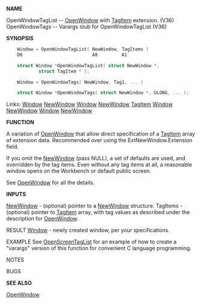 
**NAME**

OpenWindowTagList -- [OpenWindow](OpenWindow.md) with [TagItem](_012E.md) extension. (V36)
OpenWindowTags -- Varargs stub for OpenWindowTagList (V36)

**SYNOPSIS**

```c
    Window = OpenWindowTagList( NewWindow, TagItems )
    D0                          A0         A1

    struct Window *OpenWindowTagList( struct NewWindow *,
            struct TagItem * );

    Window = OpenWindowTags( NewWindow, Tag1, ... )

    struct Window *OpenWindowTags( struct NewWindow *, ULONG, ... );

```
Links: [Window](_00D4.md) [NewWindow](_00D4.md) [Window](_00D4.md) [NewWindow](_00D4.md) [TagItem](_012E.md) [Window](_00D4.md) [NewWindow](_00D4.md) [Window](_00D4.md) [NewWindow](_00D4.md) 

**FUNCTION**

A variation of [OpenWindow](OpenWindow.md) that allow direct specification of
a [TagItem](_012E.md) array of extension data.  Recommended over using the
ExtNewWindow.Extension field.

If you omit the [NewWindow](_00D4.md) (pass NULL), a set of defaults
are used, and overridden by the tag items.  Even without
any tag items at all, a reasonable window opens on the Workbench
or default public screen.

See [OpenWindow](OpenWindow.md) for all the details.

**INPUTS**

[NewWindow](_00D4.md) - (optional) pointer to a [NewWindow](_00D4.md) structure.
TagItems - (optional) pointer to [TagItem](_012E.md) array, with tag
values as described under the description for
[OpenWindow](OpenWindow.md).

RESULT
[Window](_00D4.md) - newly created window, per your specifications.

EXAMPLE
See [OpenScreenTagList](OpenScreenTagList.md) for an example of how to create
a &#034;varargs&#034; version of this function for convenient C
language programming.

NOTES


BUGS


**SEE ALSO**

[OpenWindow](OpenWindow.md)
